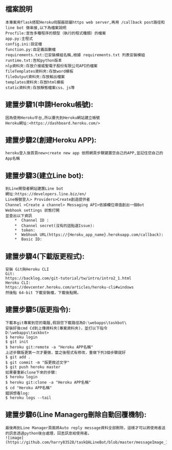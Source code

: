 ## 檔案說明
    本專案用flask搭配Heroku伺服器部屬https web server,再用 /callback post路徑和line bot 做串接,以下為檔案說明
    Procfile:宣告多種程序的類型（執行的程式種類）的檔案
    app.py:主程式
    config.ini:設定檔
    function.py:自定義函數檔
    requirements.txt:已安裝模組名稱,根據 requirements.txt 列表安裝模組
    runtime.txt:告知python版本
    nlp資料夾:存放介接威聖電子股份有限公司API的檔案
    fileTemplates資料夾:存放word模板
    fileOutput資料夾:存放輸出檔案
    templates資料夾:存放html模板
    static資料夾:存放靜態檔案css、js等
## 建置步驟1(申請Heroku帳號):
    因為使用Heroku平台,所以要先到Heroku網站建立帳號
    Heroku網址:<https://dashboard.heroku.com/>
## 建置步驟2(創建Heroku APP):
    heroku登入後首頁new>create new app 依照網頁步驟建置您自己的APP,並記住您自己的App名稱
## 建置步驟3(建立Line bot):
    到Line開發者網站建置Line bot
    網址:https://developers.line.biz/en/
    Line帳號登入> Providers>Create創造提供者
    Channel >Create a channel> Messaging API>依據欄位填值創出一個Bot
    Webhook settings 狀態打開
    並查出以下資訊
        *  Channel ID :
        *  Channel secret(沒有的話點選Issue):
        *  token:
        *  Webhook URL(https://{Heroku_app_name}.herokuapp.com/callback):
        *  Basic ID:
## 建置步驟4(下載版更程式):
    安裝 Git與Heroku CLI
    Git:
    https://backlog.com/git-tutorial/tw/intro/intro2_1.html
    Heroku CLI:
    https://devcenter.heroku.com/articles/heroku-cli#windows
    然後點 64-bit 下載安裝檔，下載後點開。
## 建置步驟5(版更指令):
    下載本git專案到您的電腦,假設您下載路徑為D:\webapps\taskbot\
    安裝好後cmd Cd到上傳資料夾(專案資料夾)，並打以下指令
    D:\webapps\taskbot>
    $ heroku login
    $ git init
    $ heroku git:remote -a "Heroku APP名稱"
    上述步驟版更第一次才要做，當之後程式有修改，重做下列3個步驟就好
    $ git add .
    $ git commit -m "版更敘述文字"
    $ git push heroku master
    如果要重新clone下來的步驟:
    $ heroku login
    $ heroku git:clone -a "Heroku APP名稱"
    $ cd "Heroku APP名稱"
    錯誤想看log:
    $ heroku logs --tail
## 建置步驟6(Line Managerg刪除自動回覆機制):
    最後再到Line Manager頁面將Auto reply message資料全部刪除，這樣才可以將使用者送的訊息透過python後台處理，回丟訊息給使用者。
    ![image](https://github.com/harry83528/taskQALineBot/blob/master/messageImage_1578626946104.jpg)


